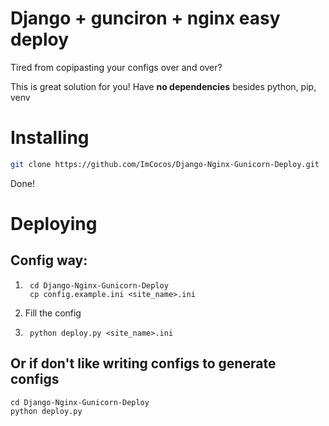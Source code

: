 # Django + gunciron + nginx easy deploy
Tired from copipasting your configs over and over?

This is great solution for you!
Have **no dependencies** besides python, pip, venv

# Installing

```bash
git clone https://github.com/ImCocos/Django-Nginx-Gunicorn-Deploy.git
```

Done!

# Deploying

## Config way:

1. ```
    cd Django-Nginx-Gunicorn-Deploy
    cp config.example.ini <site_name>.ini
    ```
2. Fill the config

3. ```
    python deploy.py <site_name>.ini
    ```

## Or if don't like writing configs to generate configs

```
cd Django-Nginx-Gunicorn-Deploy
python deploy.py
```

